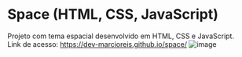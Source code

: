 # Space (HTML, CSS, JavaScript)
Projeto com tema espacial desenvolvido em HTML, CSS e JavaScript.<br>
Link de acesso: https://dev-marcioreis.github.io/space/
![image](https://user-images.githubusercontent.com/122680054/212476538-70bbc7db-12e5-4903-b09a-c027ad7f6e92.png)
